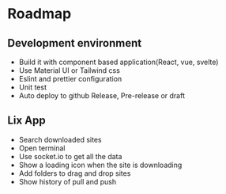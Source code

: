 # Roadmap
## Development environment
- Build it with component based application(React, vue, svelte)
- Use Material UI or Tailwind css
- Eslint and prettier configuration
- Unit test
- Auto deploy to github Release, Pre-release or draft


## Lix App
- Search downloaded sites
- Open terminal
- Use socket.io to get all the data
- Show a loading icon when the site is downloading
- Add folders to drag and drop sites
- Show history of pull and push
